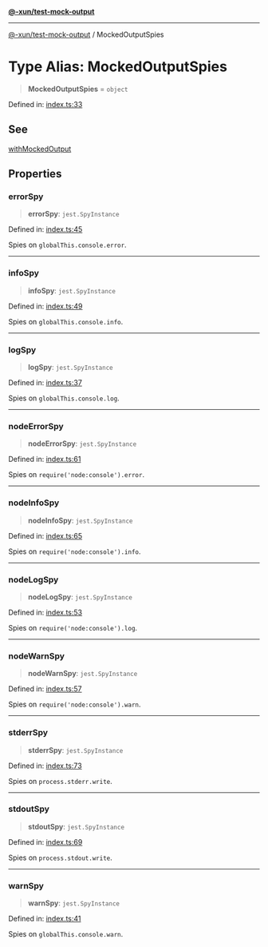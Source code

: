 [**@-xun/test-mock-output**](../README.md)

***

[@-xun/test-mock-output](../README.md) / MockedOutputSpies

# Type Alias: MockedOutputSpies

> **MockedOutputSpies** = `object`

Defined in: [index.ts:33](https://github.com/Xunnamius/test-utils/blob/3c5ffe584f10c761540ba9b9c0d43f043c970294/packages/test-mock-output/src/index.ts#L33)

## See

[withMockedOutput](../functions/withMockedOutput.md)

## Properties

### errorSpy

> **errorSpy**: `jest.SpyInstance`

Defined in: [index.ts:45](https://github.com/Xunnamius/test-utils/blob/3c5ffe584f10c761540ba9b9c0d43f043c970294/packages/test-mock-output/src/index.ts#L45)

Spies on `globalThis.console.error`.

***

### infoSpy

> **infoSpy**: `jest.SpyInstance`

Defined in: [index.ts:49](https://github.com/Xunnamius/test-utils/blob/3c5ffe584f10c761540ba9b9c0d43f043c970294/packages/test-mock-output/src/index.ts#L49)

Spies on `globalThis.console.info`.

***

### logSpy

> **logSpy**: `jest.SpyInstance`

Defined in: [index.ts:37](https://github.com/Xunnamius/test-utils/blob/3c5ffe584f10c761540ba9b9c0d43f043c970294/packages/test-mock-output/src/index.ts#L37)

Spies on `globalThis.console.log`.

***

### nodeErrorSpy

> **nodeErrorSpy**: `jest.SpyInstance`

Defined in: [index.ts:61](https://github.com/Xunnamius/test-utils/blob/3c5ffe584f10c761540ba9b9c0d43f043c970294/packages/test-mock-output/src/index.ts#L61)

Spies on `require('node:console').error`.

***

### nodeInfoSpy

> **nodeInfoSpy**: `jest.SpyInstance`

Defined in: [index.ts:65](https://github.com/Xunnamius/test-utils/blob/3c5ffe584f10c761540ba9b9c0d43f043c970294/packages/test-mock-output/src/index.ts#L65)

Spies on `require('node:console').info`.

***

### nodeLogSpy

> **nodeLogSpy**: `jest.SpyInstance`

Defined in: [index.ts:53](https://github.com/Xunnamius/test-utils/blob/3c5ffe584f10c761540ba9b9c0d43f043c970294/packages/test-mock-output/src/index.ts#L53)

Spies on `require('node:console').log`.

***

### nodeWarnSpy

> **nodeWarnSpy**: `jest.SpyInstance`

Defined in: [index.ts:57](https://github.com/Xunnamius/test-utils/blob/3c5ffe584f10c761540ba9b9c0d43f043c970294/packages/test-mock-output/src/index.ts#L57)

Spies on `require('node:console').warn`.

***

### stderrSpy

> **stderrSpy**: `jest.SpyInstance`

Defined in: [index.ts:73](https://github.com/Xunnamius/test-utils/blob/3c5ffe584f10c761540ba9b9c0d43f043c970294/packages/test-mock-output/src/index.ts#L73)

Spies on `process.stderr.write`.

***

### stdoutSpy

> **stdoutSpy**: `jest.SpyInstance`

Defined in: [index.ts:69](https://github.com/Xunnamius/test-utils/blob/3c5ffe584f10c761540ba9b9c0d43f043c970294/packages/test-mock-output/src/index.ts#L69)

Spies on `process.stdout.write`.

***

### warnSpy

> **warnSpy**: `jest.SpyInstance`

Defined in: [index.ts:41](https://github.com/Xunnamius/test-utils/blob/3c5ffe584f10c761540ba9b9c0d43f043c970294/packages/test-mock-output/src/index.ts#L41)

Spies on `globalThis.console.warn`.
